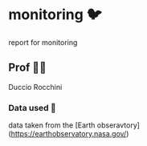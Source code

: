 # monitoring 🐦
report for monitoring 

## Prof 👨‍🏫
Duccio Rocchini

### Data used 📡
data taken from the [Earth obseravtory] (https://earthobservatory.nasa.gov/)

